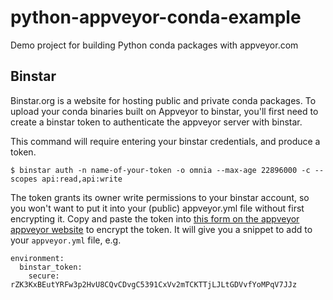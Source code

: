python-appveyor-conda-example
=============================

Demo project for building Python conda packages with appveyor.com


Binstar
-------

Binstar.org is a website for hosting public and private conda packages. To upload
your conda binaries built on Appveyor to binstar, you'll first need to create
a binstar token to authenticate the appveyor server with binstar.

This command will require entering your binstar credentials, and produce a token.
```
$ binstar auth -n name-of-your-token -o omnia --max-age 22896000 -c --scopes api:read,api:write
```

The token grants its owner write permissions to your binstar account, so you
won't want to put it into your (public) appveyor.yml file without first encrypting
it. Copy and paste the token into [this form on the appveyor appveyor website](https://ci.appveyor.com/tools/encrypt)
to  encrypt the token. It will give you a snippet to add to your `appveyor.yml`
file, e.g.

```
environment:
  binstar_token:
    secure: rZK3KxBEutYRFw3p2HvU8CQvCDvgC5391CxVv2mTCKTTjLJLtGDVvfYoMPqV7JJz
```
